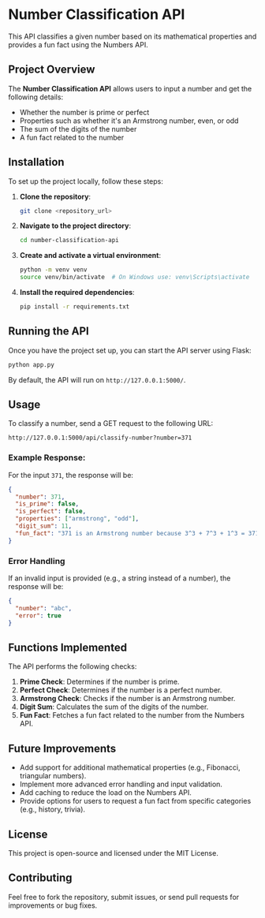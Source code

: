 # Number Classification API

This API classifies a given number based on its mathematical properties and provides a fun fact using the Numbers API.

## Project Overview

The **Number Classification API** allows users to input a number and get the following details:

- Whether the number is prime or perfect
- Properties such as whether it's an Armstrong number, even, or odd
- The sum of the digits of the number
- A fun fact related to the number

## Installation

To set up the project locally, follow these steps:

1. **Clone the repository**:
   ```bash
   git clone <repository_url>
   ```

2. **Navigate to the project directory**:
   ```bash
   cd number-classification-api
   ```

3. **Create and activate a virtual environment**:
   ```bash
   python -m venv venv
   source venv/bin/activate  # On Windows use: venv\Scripts\activate
   ```

4. **Install the required dependencies**:
   ```bash
   pip install -r requirements.txt
   ```

## Running the API

Once you have the project set up, you can start the API server using Flask:

```bash
python app.py
```

By default, the API will run on `http://127.0.0.1:5000/`.

## Usage

To classify a number, send a GET request to the following URL:

```
http://127.0.0.1:5000/api/classify-number?number=371
```

### Example Response:

For the input `371`, the response will be:

```json
{
  "number": 371,
  "is_prime": false,
  "is_perfect": false,
  "properties": ["armstrong", "odd"],
  "digit_sum": 11,
  "fun_fact": "371 is an Armstrong number because 3^3 + 7^3 + 1^3 = 371"
}
```

### Error Handling

If an invalid input is provided (e.g., a string instead of a number), the response will be:

```json
{
  "number": "abc",
  "error": true
}
```

## Functions Implemented

The API performs the following checks:

1. **Prime Check**: Determines if the number is prime.
2. **Perfect Check**: Determines if the number is a perfect number.
3. **Armstrong Check**: Checks if the number is an Armstrong number.
4. **Digit Sum**: Calculates the sum of the digits of the number.
5. **Fun Fact**: Fetches a fun fact related to the number from the Numbers API.

## Future Improvements

- Add support for additional mathematical properties (e.g., Fibonacci, triangular numbers).
- Implement more advanced error handling and input validation.
- Add caching to reduce the load on the Numbers API.
- Provide options for users to request a fun fact from specific categories (e.g., history, trivia).

## License

This project is open-source and licensed under the MIT License.

## Contributing

Feel free to fork the repository, submit issues, or send pull requests for improvements or bug fixes.


